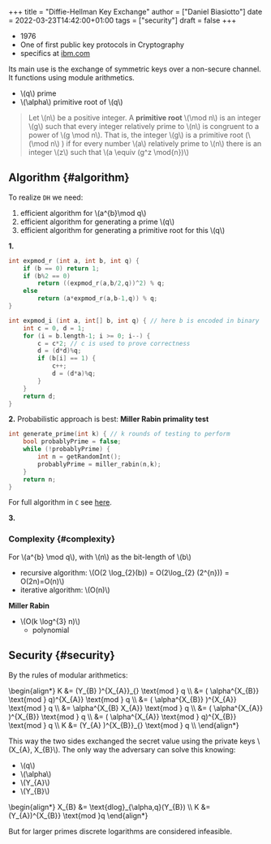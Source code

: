 +++
title = "Diffie-Hellman Key Exchange"
author = ["Daniel Biasiotto"]
date = 2022-03-23T14:42:00+01:00
tags = ["security"]
draft = false
+++

-   1976
-   One of first public key protocols in Cryptography
-   specifics at [ibm.com](https://www.ibm.com/docs/en/zvse/6.2?topic=SSB27H_6.2.0/fa2ti_openssl_diffie_hellman.html)

Its main use is the exchange of symmetric keys over a non-secure channel.
It functions using module arithmetics.

-   \\(q\\) prime
-   \\(\alpha\\) primitive root of \\(q\\)

> Let \\(n\\) be a positive integer. A **primitive root** \\(\mod n\\) is an integer \\(g\\) such that every integer relatively prime to \\(n\\) is congruent to a power of \\(g \mod n\\). That is, the integer \\(g\\) is a primitive root (\\(\mod n\\) ) if for every number \\(a\\) relatively prime to \\(n\\) there is an integer \\(z\\) such that \\(a \equiv (g^z \mod{n})\\)


## Algorithm {#algorithm}

To realize `DH` we need:

1.  efficient algorithm for \\(a^{b}\mod q\\)
2.  efficient algorithm for generating a prime \\(q\\)
3.  efficient algorithm for generating a primitive root for this \\(q\\)

**1.**

```c
int expmod_r (int a, int b, int q) {
    if (b == 0) return 1;
    if (b%2 == 0)
        return ((expmod_r(a,b/2,q))^2) % q;
    else
        return (a*expmod_r(a,b-1,q)) % q;
}

int expmod_i (int a, int[] b, int q) { // here b is encoded in binary
    int c = 0, d = 1;
    for (i = b.length-1; i >= 0; i--) {
        c = c*2; // c is used to prove correctness
        d = (d*d)%q;
        if (b[i] == 1) {
            c++;
            d = (d*a)%q;
        }
    }
    return d;
}
```

**2.**
Probabilistic approach is best: **Miller Rabin primality test**

```c
int generate_prime(int k) { // k rounds of testing to perform
    bool probablyPrime = false;
    while (!probablyPrime) {
        int n = getRandomInt();
        probablyPrime = miller_rabin(n,k);
    }
    return n;
}
```

For full algorithm in `C` see [here](https://www.sanfoundry.com/c-program-implement-rabin-miller-primality-test-check-number-prime/).

**3.**


### Complexity {#complexity}

For \\(a^{b} \mod q\\), with \\(n\\) as the bit-length of \\(b\\)

-   recursive algorithm: \\(O(2 \log\_{2}(b)) = O(2\log\_{2} (2^{n})) = O(2n)=O(n)\\)
-   iterative algorithm: \\(O(n)\\)

**Miller Rabin**

-   \\(O(k \log^{3} n)\\)
    -   polynomial


## Security {#security}

By  the rules of modular arithmetics:

\begin{align\*}
K &= (Y\_{B} )^{X\_{A}}\_{}  \text{mod } q \\\\
&= ( \alpha^{X\_{B}} \text{mod } q)^{X\_{A}} \text{mod } q \\\\
&= ( \alpha^{X\_{B}} )^{X\_{A}} \text{mod } q \\\\
&=  \alpha^{X\_{B} X\_{A}} \text{mod } q \\\\
&= ( \alpha^{X\_{A}} )^{X\_{B}} \text{mod } q \\\\
&= ( \alpha^{X\_{A}} \text{mod } q)^{X\_{B}} \text{mod } q \\\\
K &= (Y\_{A} )^{X\_{B}}\_{}  \text{mod } q \\\\
\end{align\*}

This way the two sides exchanged the secret value using the private keys \\(X\_{A}, X\_{B}\\).
The only way the adversary can solve this knowing:

-   \\(q\\)
-   \\(\alpha\\)
-   \\(Y\_{A}\\)
-   \\(Y\_{B}\\)

\begin{align\*}
X\_{B} &= \text{dlog}\_{\alpha,q}(Y\_{B}) \\\\
K &= (Y\_{A})^{X\_{B}} \text{mod }q
\end{align\*}

But for larger primes discrete logarithms are considered infeasible.